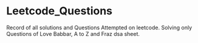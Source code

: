   # Leetcode_Questions
Record of all solutions and Questions Attempted on leetcode. 
Solving only Questions of Love Babbar, A to Z and  Fraz dsa sheet.    
 
   
  
 
 
